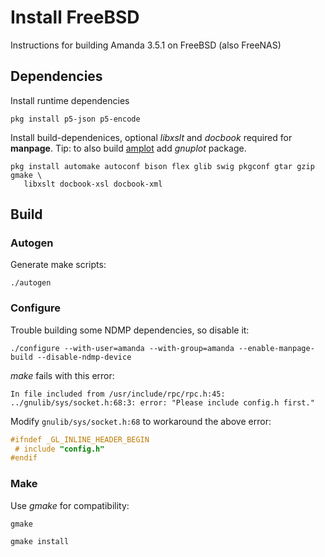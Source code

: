 # Install FreeBSD

Instructions for building Amanda 3.5.1 on FreeBSD (also FreeNAS)

## Dependencies
Install runtime dependencies
```
pkg install p5-json p5-encode
```

Install build-dependenices, optional _libxslt_ and _docbook_ required for **manpage**. Tip: to also build [amplot](https://wiki.zmanda.com/man/amplot.8.html) add _gnuplot_ package.
```
pkg install automake autoconf bison flex glib swig pkgconf gtar gzip gmake \
   libxslt docbook-xsl docbook-xml
```

## Build
### Autogen
Generate make scripts:
```
./autogen
```

### Configure
Trouble building some NDMP dependencies, so disable it:
```
./configure --with-user=amanda --with-group=amanda --enable-manpage-build --disable-ndmp-device
```

_make_ fails with this error:
```
In file included from /usr/include/rpc/rpc.h:45:
../gnulib/sys/socket.h:68:3: error: "Please include config.h first."
```
Modify `gnulib/sys/socket.h:68` to workaround the above error:
```c
#ifndef _GL_INLINE_HEADER_BEGIN
 # include "config.h"
#endif
```

### Make
Use _gmake_ for compatibility:
```
gmake
```

```
gmake install
```
